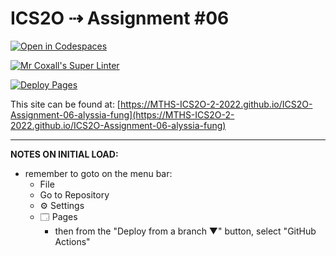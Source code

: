 # ICS2O ⇢ Assignment #06

[![Open in Codespaces](https://classroom.github.com/assets/launch-codespace-7f7980b617ed060a017424585567c406b6ee15c891e84e1186181d67ecf80aa0.svg)](https://classroom.github.com/open-in-codespaces?assignment_repo_id=11316560)

[![Mr Coxall's Super Linter](https://github.com/MTHS-ICS2O-2-2022/ICS2O-Assignment-06-alyssia-fung/workflows/Mr%20Coxall's%20Super%20Linter/badge.svg)](https://github.com/MTHS-ICS2O-2-2022/ICS2O-Assignment-06-alyssia-fung/actions)

[![Deploy Pages](https://github.com/MTHS-ICS2O-2-2022/ICS2O-Assignment-06-alyssia-fung/workflows/Deploy%20Pages/badge.svg)](https://github.com/MTHS-ICS2O-2-2022/ICS2O-Assignment-06-alyssia-fung/actions)

This site can be found at: [https://MTHS-ICS2O-2-2022.github.io/ICS2O-Assignment-06-alyssia-fung](https://MTHS-ICS2O-2-2022.github.io/ICS2O-Assignment-06-alyssia-fung)

---

**NOTES ON INITIAL LOAD:**
- remember to goto on the menu bar:
  - File
  - Go to Repository
  - ⚙ Settings
  - 🗔 Pages
    - then from the "Deploy from a branch ▼" button, select "GitHub Actions"
